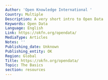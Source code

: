 ```yaml
---
Author: 'Open Knowledge International '
Country: Multiple
Description: A very short intro to Open Data
Keywords: Open Data
Language: English
Link: https://okfn.org/opendata/
MediaType: Articles
Notes: ''
Publishing_date: Unknown
Publishing_entity: OK
Region: Global
Title: https://okfn.org/opendata/
Topic: The Basics
section: resources
---
```

